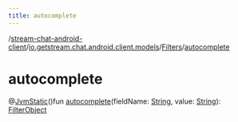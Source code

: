 ```yaml
---
title: autocomplete
---
```

/[stream-chat-android-client](../../index.md)/[io.getstream.chat.android.client.models](../index.md)/[Filters](index.md)/[autocomplete](autocomplete.md)  
  
  
  
# autocomplete  
@[JvmStatic](https://kotlinlang.org/api/latest/jvm/stdlib/kotlin.jvm/-jvm-static/index.html)()fun [autocomplete](autocomplete.md)(fieldName: [String](https://kotlinlang.org/api/latest/jvm/stdlib/kotlin/-string/index.html), value: [String](https://kotlinlang.org/api/latest/jvm/stdlib/kotlin/-string/index.html)): [FilterObject](../../io.getstream.chat.android.client.api.models/FilterObject/index.md)
